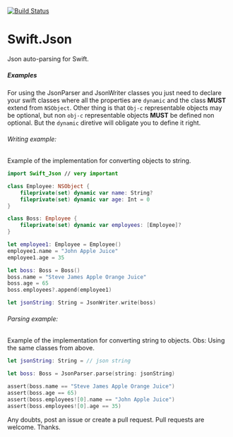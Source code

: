 [![Build Status](https://travis-ci.org/andersonlucasg3/Swift.Json.svg?branch=master)](https://travis-ci.org/andersonlucasg3/Swift.Json)

# Swift.Json
Json auto-parsing for Swift.

##### Examples
For using the JsonParser and JsonWriter classes you just need to declare your swift classes where all the properties are `dynamic` and the class **MUST** extend from `NSObject`.
Other thing is that `Obj-c` representable objects may be optional, but non `obj-c` representable objects **MUST** be defined non optional.
But the `dynamic` diretive will obligate you to define it right.

###### Writing example:
Example of the implementation for converting objects to string.
```swift
import Swift_Json // very important

class Employee: NSObject {
    fileprivate(set) dynamic var name: String?
    fileprivate(set) dynamic var age: Int = 0
}

class Boss: Employee {
    fileprivate(set) dynamic var employees: [Employee]?
}

let employee1: Employee = Employee()
employee1.name = "John Apple Juice"
employee1.age = 35

let boss: Boss = Boss()
boss.name = "Steve James Apple Orange Juice"
boss.age = 65
boss.employees?.append(employee1)

let jsonString: String = JsonWriter.write(boss)
```

###### Parsing example:
Example of the implementation for converting string to objects.
Obs: Using the same classes from above.
```swift
let jsonString: String = // json string

let boss: Boss = JsonParser.parse(string: jsonString)

assert(boss.name == "Steve James Apple Orange Juice")
assert(boss.age == 65)
assert(boss.employees![0].name == "John Apple Juice")
assert(boss.employees![0].age == 35)
```

Any doubts, post an issue or create a pull request. Pull requests are welcome.
Thanks.